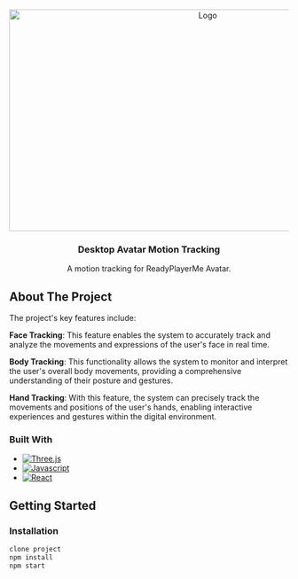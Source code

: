 <a name="readme-top"></a>


<!-- PROJECT LOGO -->
<br />
<div align="center">
  <a href="https://github.com/j1yang/face-detection">
    <img src="https://github.com/j1yang/face-detection/blob/main/motionTracking.gif" alt="Logo" width="700" height="400">
  </a>

  <h3 align="center">Desktop Avatar Motion Tracking</h3>

  <p align="center">
    A motion tracking for ReadyPlayerMe Avatar. 
  </p>
</div>

<!-- ABOUT THE PROJECT -->

## About The Project

The project's key features include:

**Face Tracking**: This feature enables the system to accurately track and analyze the movements and expressions of the user's face in real time.

**Body Tracking**: This functionality allows the system to monitor and interpret the user's overall body movements, providing a comprehensive understanding of their posture and gestures.

**Hand Tracking**: With this feature, the system can precisely track the movements and positions of the user's hands, enabling interactive experiences and gestures within the digital environment.




### Built With
* [![Three.js][Threedotjs]][Threedotjs-url]
* [![Javascript][Javascript]][Javascript-url]
* [![React][React]][React-url]


  
[Javascript]: https://img.shields.io/badge/javascript-F7DF1E?style=for-the-badge&logo=javascript&logoColor=black
[Javascript-url]: https://developer.mozilla.org/en-US/docs/Web/JavaScript
[React]: https://img.shields.io/badge/react-61DAFB?style=for-the-badge&logo=react&logoColor=white
[React-url]: https://vitejs.dev/
[Threedotjs]: https://img.shields.io/badge/three.js-ffffff?style=for-the-badge&logo=three.js&logoColor=black
[Threedotjs-url]: https://threejs.org/


<!-- GETTING STARTED -->

## Getting Started

### Installation

  ```sh
  clone project
  npm install
  npm start
  ```



